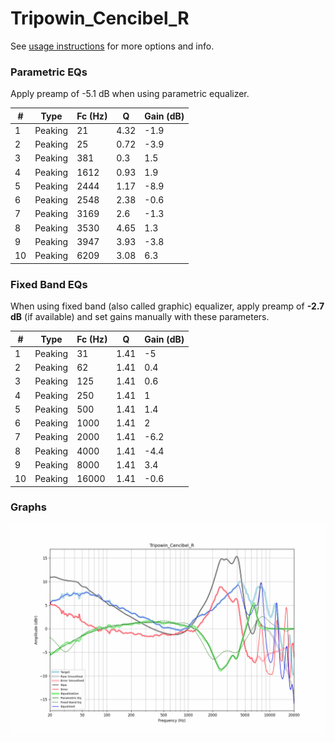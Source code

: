 # Tripowin_Cencibel_R
See [usage instructions](https://github.com/jaakkopasanen/AutoEq#usage) for more options and info.

### Parametric EQs
Apply preamp of -5.1 dB when using parametric equalizer.

|   # | Type    |   Fc (Hz) |    Q |   Gain (dB) |
|-----|---------|-----------|------|-------------|
|   1 | Peaking |        21 | 4.32 |        -1.9 |
|   2 | Peaking |        25 | 0.72 |        -3.9 |
|   3 | Peaking |       381 | 0.3  |         1.5 |
|   4 | Peaking |      1612 | 0.93 |         1.9 |
|   5 | Peaking |      2444 | 1.17 |        -8.9 |
|   6 | Peaking |      2548 | 2.38 |        -0.6 |
|   7 | Peaking |      3169 | 2.6  |        -1.3 |
|   8 | Peaking |      3530 | 4.65 |         1.3 |
|   9 | Peaking |      3947 | 3.93 |        -3.8 |
|  10 | Peaking |      6209 | 3.08 |         6.3 |

### Fixed Band EQs
When using fixed band (also called graphic) equalizer, apply preamp of **-2.7 dB** (if available) and set gains manually with these parameters.

|   # | Type    |   Fc (Hz) |    Q |   Gain (dB) |
|-----|---------|-----------|------|-------------|
|   1 | Peaking |        31 | 1.41 |        -5   |
|   2 | Peaking |        62 | 1.41 |         0.4 |
|   3 | Peaking |       125 | 1.41 |         0.6 |
|   4 | Peaking |       250 | 1.41 |         1   |
|   5 | Peaking |       500 | 1.41 |         1.4 |
|   6 | Peaking |      1000 | 1.41 |         2   |
|   7 | Peaking |      2000 | 1.41 |        -6.2 |
|   8 | Peaking |      4000 | 1.41 |        -4.4 |
|   9 | Peaking |      8000 | 1.41 |         3.4 |
|  10 | Peaking |     16000 | 1.41 |        -0.6 |

### Graphs
![](./Tripowin_Cencibel_R.png)
